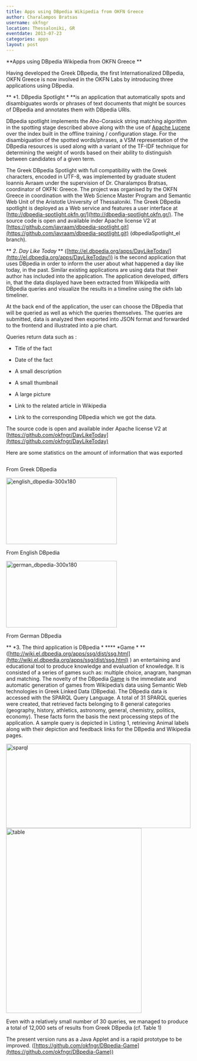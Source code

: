 ```yaml
---
title: Apps using DBpedia Wikipedia from OKFN Greece
author: Charalampos Bratsas
username: okfngr
location: Thessaloniki, GR
eventdate: 2013-07-23
categories: apps
layout: post
---
```


**Apps using DBpedia Wikipedia from OKFN Greece **

Having developed the Greek DBpedia, the first Internationalized DBpedia, OKFN Greece  is now involved in the OKFN Labs by introducing three applications using DBpedia.

** *1. DBpedia Spotlight * **is an application that automatically spots and disambiguates words or phrases of text documents that might be sources of DBpedia and annotates them with DBpedia URIs. 

DBpedia spotlight implements the Aho-Corasick string matching algorithm in the spotting stage described above along with the use of [Apache Lucene](http://lucene.apache.org/) over the index built in the offline training / configuration stage. For the disambiguation of the spotted words/phrases, a VSM representation of the DBpedia resources is used along with a variant of the TF-IDF technique for determining the weight of words based on their ability to distinguish between candidates of a given term.

The Greek DBpedia Spotlight with full compatibility with the Greek characters, encoded in UTF-8, was implemented by graduate student Ioannis Avraam under the supervision of Dr. Charalampos Bratsas, coordinator of OKFN: Greece. The project was organised by the OKFN Greece in coordination with the Web Science Master Program and Semantic Web Unit of the Aristotle University of Thessaloniki. The Greek DBpedia spotlight is deployed as a Web service and features a user interface at [http://dbpedia-spotlight.okfn.gr/](http://dbpedia-spotlight.okfn.gr/). The source code is open and available inder Apache license V2 at [https://github.com/iavraam/dbpedia-spotlight.git](https://github.com/iavraam/dbpedia-spotlight.git) (dbpediaSpotlight_el branch).

** *2.  Day Like Today* ** ([http://el.dbpedia.org/apps/DayLikeToday/](http://el.dbpedia.org/apps/DayLikeToday/)) is the second application that uses DBpedia in order to inform the user about what happened a day like today, in the past. Similar existing applications are using data that their author has included into the application. The application developed, differs in, that the data displayed have been extracted from Wikipedia with DBpedia queries and visualize the results in a timeline using the okfn lab timeliner. 

At the back end of the application, the user can choose the DBpedia that will be queried as well as which the queries themselves. The queries are submitted, data is analyzed then exported into JSON format and forwarded to the frontend  and illustrated into a pie chart.

Queries return data such as :

* Title of the fact

* Date of the fact

* A small description

* A small thumbnail

* A large picture

* Link to the related article in Wikipedia

* Link to the corresponding DBpedia which we got the data.

The source code is open and available inder Apache license V2 at [https://github.com/okfngr/DayLikeToday](https://github.com/okfngr/DayLikeToday)

Here are some statistics on the amount of information that was exported

<img src="http://farm8.staticflickr.com/7294/9347989761_29b1227361_o.jpg" alt="" />

From Greek DBpedia

<img src="http://farm3.staticflickr.com/2845/9347989793_f25bdb1d37.jpg" width="300" height="180" alt="english_dbpedia-300x180">

From English DBpedia

<img src="http://farm3.staticflickr.com/2884/9350771082_6efe745d5e.jpg" width="300" height="180" alt="german_dbpedia-300x180">

From German DBpedia

** *3. The third application is DBpedia * **** *Game * **([http://wiki.el.dbpedia.org/apps/ssg/dist/ssg.html](http://wiki.el.dbpedia.org/apps/ssg/dist/ssg.html) )  an entertaining and educational tool to produce knowledge and evaluation of knowledge. It is consisted of a series of games such as: multiple choice, anagram, hangman and matching. The novelty of the DBpedia [Game](http://wiki.el.dbpedia.org/apps/ssg/dist/ssg.html) is the immediate and automatic generation of games from Wikipedia’s data using Semantic Web technologies in Greek Linked Data (DBpedia). The DBpedia data is accessed with the SPARQL Query Language. A total of 31 SPARQL queries were created, that retrieved facts belonging to 8 general categories (geography, history, athletics, astronomy, general, chemistry, politics, economy). These facts form the basis the next processing steps of the application. A sample query is depicted in Listing 1, retrieving Animal labels along with their depiction and feedback links for the DBpedia and Wikipedia pages.

<img src="http://farm8.staticflickr.com/7281/9347989751_c6f71f30ca.jpg" width="500" height="228" alt="sparql">

<img src="http://farm3.staticflickr.com/2836/9347989725_1687807f5c.jpg" width="367" height="500" alt="table">

Even with a relatively small number of 30 queries, we managed to produce a total of 12,000 sets of results from Greek DBpedia (cf. Table 1)

The present version runs as a Java Applet and is a rapid prototype to be improved. ([https://github.com/okfngr/DBpedia-Game](https://github.com/okfngr/DBpedia-Game))

